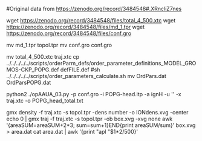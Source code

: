 #Original data from https://zenodo.org/record/3484548#.XRncliZ7nes



wget  https://zenodo.org/record/3484548/files/total_4_500.xtc
wget  https://zenodo.org/record/3484548/files/md_1.tpr
wget  https://zenodo.org/record/3484548/files/conf.gro

mv  md_1.tpr topol.tpr
mv  conf.gro conf.gro

mv  total_4_500.xtc traj.xtc
cp  ../../../../../scripts/orderParm_defs/order_parameter_definitions_MODEL_GROMOS-CKP_POPG.def defFILE.def
#sh ../../../../../scripts/order_parameters_calculate.sh
mv OrdPars.dat OrdParsPOPG.dat


python2 ./opAAUA_03.py -p conf.gro  -i  POPG-head.itp -a ignH -u ''  -x traj.xtc  -o  POPG_head_total.txt

gmx density -f traj.xtc -s topol.tpr -dens number -o IONdens.xvg -center
echo 0 | gmx traj -f traj.xtc -s topol.tpr -ob box.xvg -xvg none
awk '{areaSUM=areaSUM+$2*$3; sum=sum+1}END{print areaSUM/sum}' box.xvg > area.dat
cat area.dat | awk '{print "apl  "$1*2/500}'
